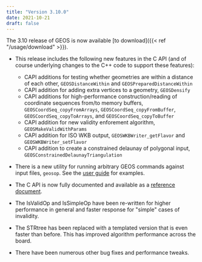 ```yaml
---
title: "Version 3.10.0"
date: 2021-10-21
draft: false
---
```


The 3.10 release of GEOS is now available [to download]({{< ref "/usage/download" >}}).

* This release includes the following new features in the C API (and of course underlying changes to the C++ code to support these features):

  * CAPI additions for testing whether geometries are within a distance of each other, `GEOSDistanceWithin` and `GEOSPreparedDistanceWithin`
  * CAPI addition for adding extra vertices to a geometry, `GEOSDensify`
  * CAPI additions for high-performance construction/reading of coordinate sequences from/to memory buffers, `GEOSCoordSeq_copyFromArrays`, `GEOSCoordSeq_copyFromBuffer`, `GEOSCoordSeq_copyToArrays`, and `GEOSCoordSeq_copyToBuffer`
  * CAPI addition for new validity enforement algorithm, `GEOSMakeValidWithParams`
  * CAPI addition for ISO WKB output, `GEOSWKBWriter_getFlavor` and `GEOSWKBWriter_setFlavor`
  * CAPI addition to create a constrained delaunay of polygonal input, `GEOSConstrainedDelaunayTriangulation`

* There is a new utility for running arbitrary GEOS commands against input files, `geosop`. See the [user guide](https://github.com/libgeos/geos/blob/e286d4afd4826fd1886a4ac18e32a3c026e11394/util/geosop/README.md) for examples.

* The C API is now fully documented and available as a [reference document](http://libgeos.org/doxygen/geos__c_8h.html).

* The IsValidOp and IsSimpleOp have been re-written for higher performance in general and faster response for "simple" cases of invalidity.

* The STRtree has been replaced with a templated version that is even faster than before. This has improved algorithm performance across the board.

* There have been numerous other bug fixes and performance tweaks.


